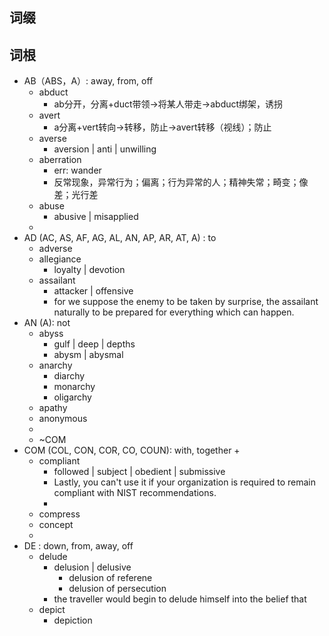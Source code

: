 
## 词缀
## 词根
+ AB（ABS，A）: away, from, off
	+ abduct
		+ ab分开，分离+duct带领→将某人带走→abduct绑架，诱拐
	+ avert
		+ a分离+vert转向→转移，防止→avert转移（视线）；防止
	+ averse
		+ aversion | anti | unwilling
	+ aberration
		+ err: wander
		+ 反常现象，异常行为；偏离；行为异常的人；精神失常；畸变；像差；光行差
	+ abuse
		+ abusive | misapplied
	+ 
+ AD (AC, AS, AF, AG, AL, AN, AP, AR, AT, A) : to
	+ adverse
	+ allegiance
		+ loyalty  | devotion
	+ assailant
		+ attacker | offensive
		+ for we suppose the enemy to be taken by surprise, the assailant naturally to be prepared for everything which can happen.
+ AN (A): not
	+ abyss
		+ gulf | deep | depths
		+ abysm | abysmal
	+ anarchy
		+ diarchy
		+ monarchy
		+ oligarchy
	+ apathy
	+ anonymous
	+ 
	+ ~COM
+ COM (COL, CON, COR, CO, COUN): with, together
	+ 
	+ compliant
		+ followed | subject | obedient | submissive
		+ Lastly, you can't use it if your organization is required to remain compliant with NIST recommendations.
		+ 
	+ compress
	+ concept
	+ 
+ DE : down, from, away, off
	+ delude
		+ delusion | delusive
			+ delusion of referene
			+ delusion of persecution
		+ the traveller would begin to delude himself into the belief that
	+ depict
		+ depiction